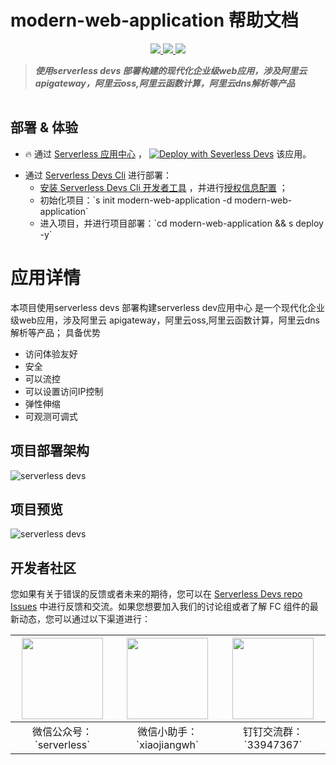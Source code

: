 # modern-web-application 帮助文档

<p align="center" class="flex justify-center">
    <a href="https://www.serverless-devs.com" class="ml-1">
    <img src="http://editor.devsapp.cn/icon?package=modern-web-application&type=packageType">
  </a>
  <a href="http://www.devsapp.cn/details.html?name=modern-web-application" class="ml-1">
    <img src="http://editor.devsapp.cn/icon?package=modern-web-application&type=packageVersion">
  </a>
  <a href="http://www.devsapp.cn/details.html?name=modern-web-application" class="ml-1">
    <img src="http://editor.devsapp.cn/icon?package=modern-web-application&type=packageDownload">
  </a>
</p>

<description>

> ***使用serverless devs 部署构建的现代化企业级web应用，涉及阿里云 apigateway，阿里云oss,阿里云函数计算，阿里云dns解析等产品***

</description>

<table>



</table>

<codepre id="codepre">

</codepre>

<deploy>

## 部署 & 体验

<appcenter>

- 🔥 通过 [Serverless 应用中心](https://fcnext.console.aliyun.com/applications/create?template=modern-web-application) ，
[![Deploy with Severless Devs](https://img.alicdn.com/imgextra/i1/O1CN01w5RFbX1v45s8TIXPz_!!6000000006118-55-tps-95-28.svg)](https://fcnext.console.aliyun.com/applications/create?template=modern-web-application)  该应用。 

</appcenter>

- 通过 [Serverless Devs Cli](https://www.serverless-devs.com/serverless-devs/install) 进行部署：
    - [安装 Serverless Devs Cli 开发者工具](https://www.serverless-devs.com/serverless-devs/install) ，并进行[授权信息配置](https://www.serverless-devs.com/fc/config) ；
    - 初始化项目：\`s init modern-web-application -d modern-web-application\`   
    - 进入项目，并进行项目部署：\`cd modern-web-application && s deploy -y\`

</deploy>

<appdetail id="flushContent">

# 应用详情

本项目使用serverless devs 部署构建serverless dev应用中心
是一个现代化企业级web应用，涉及阿里云 apigateway，阿里云oss,阿里云函数计算，阿里云dns解析等产品；
具备优势
+ 访问体验友好
+ 安全
+ 可以流控
+ 可以设置访问IP控制
+ 弹性伸缩
+ 可观测可调式


## 项目部署架构
![serverless devs](https://img.alicdn.com/imgextra/i2/O1CN01k2WNxD1pX3Bwk5XCW_!!6000000005369-2-tps-2188-938.png)

## 项目预览
![serverless devs](https://img.alicdn.com/imgextra/i1/O1CN01xnqOrf1nkDLIoIw7U_!!6000000005127-2-tps-3464-1814.png)



</appdetail>

<devgroup>

## 开发者社区

您如果有关于错误的反馈或者未来的期待，您可以在 [Serverless Devs repo Issues](https://github.com/serverless-devs/serverless-devs/issues) 中进行反馈和交流。如果您想要加入我们的讨论组或者了解 FC 组件的最新动态，您可以通过以下渠道进行：

<p align="center">

| <img src="https://serverless-article-picture.oss-cn-hangzhou.aliyuncs.com/1635407298906_20211028074819117230.png" width="130px" > | <img src="https://serverless-article-picture.oss-cn-hangzhou.aliyuncs.com/1635407044136_20211028074404326599.png" width="130px" > | <img src="https://serverless-article-picture.oss-cn-hangzhou.aliyuncs.com/1635407252200_20211028074732517533.png" width="130px" > |
|--- | --- | --- |
| <center>微信公众号：\`serverless\`</center> | <center>微信小助手：\`xiaojiangwh\`</center> | <center>钉钉交流群：\`33947367\`</center> | 

</p>

</devgroup>